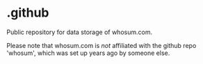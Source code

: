 # .github

Public repository for data storage of whosum.com. 

Please note that whosum.com is *not* affiliated with the github repo 'whosum', which was set up years ago by someone else.
